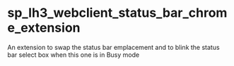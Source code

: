 # sp_lh3_webclient_status_bar_chrome_extension
An extension to swap the status bar emplacement and to blink the status bar select box when this one is in Busy mode
